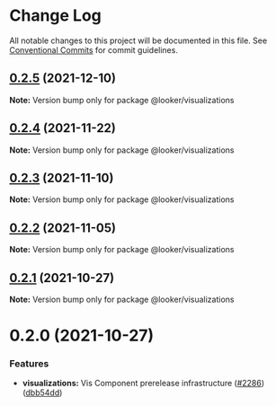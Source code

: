 # Change Log

All notable changes to this project will be documented in this file.
See [Conventional Commits](https://conventionalcommits.org) for commit guidelines.

## [0.2.5](https://github.com/looker-open-source/components/compare/@looker/visualizations@0.2.4...@looker/visualizations@0.2.5) (2021-12-10)

**Note:** Version bump only for package @looker/visualizations





## [0.2.4](https://github.com/looker-open-source/components/compare/@looker/visualizations@0.2.3...@looker/visualizations@0.2.4) (2021-11-22)

**Note:** Version bump only for package @looker/visualizations





## [0.2.3](https://github.com/looker-open-source/components/compare/@looker/visualizations@0.2.2...@looker/visualizations@0.2.3) (2021-11-10)

**Note:** Version bump only for package @looker/visualizations





## [0.2.2](https://github.com/looker-open-source/components/compare/@looker/visualizations@0.2.1...@looker/visualizations@0.2.2) (2021-11-05)

**Note:** Version bump only for package @looker/visualizations





## [0.2.1](https://github.com/looker-open-source/components/compare/@looker/visualizations@0.2.0...@looker/visualizations@0.2.1) (2021-10-27)

**Note:** Version bump only for package @looker/visualizations





# 0.2.0 (2021-10-27)


### Features

* **visualizations:** Vis Component prerelease infrastructure ([#2286](https://github.com/looker-open-source/components/issues/2286)) ([dbb54dd](https://github.com/looker-open-source/components/commit/dbb54dde7a0276fecd1a228818bb48fa406236d9))
